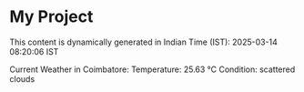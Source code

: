 # My Project

This content is dynamically generated in Indian Time (IST): 2025-03-14 08:20:06 IST


Current Weather in Coimbatore:
Temperature: 25.63 °C
Condition: scattered clouds
